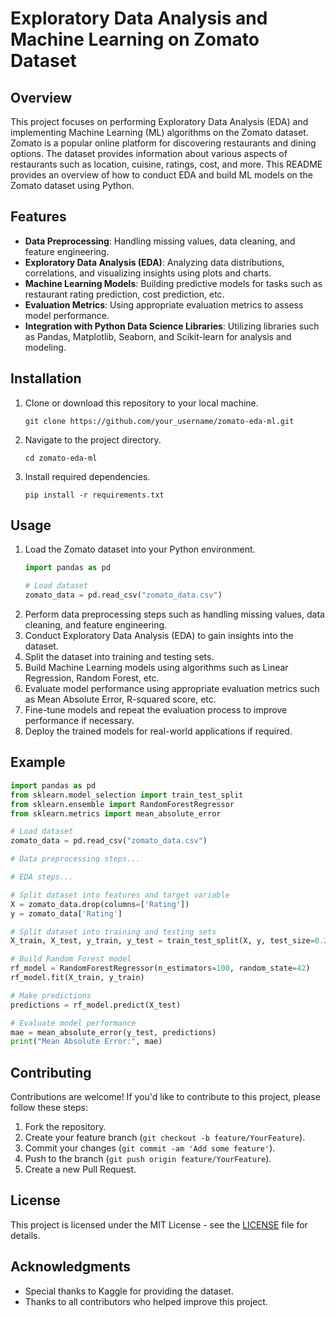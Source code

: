 # Exploratory Data Analysis and Machine Learning on Zomato Dataset

## Overview
This project focuses on performing Exploratory Data Analysis (EDA) and implementing Machine Learning (ML) algorithms on the Zomato dataset. Zomato is a popular online platform for discovering restaurants and dining options. The dataset provides information about various aspects of restaurants such as location, cuisine, ratings, cost, and more. This README provides an overview of how to conduct EDA and build ML models on the Zomato dataset using Python.

## Features
- **Data Preprocessing**: Handling missing values, data cleaning, and feature engineering.
- **Exploratory Data Analysis (EDA)**: Analyzing data distributions, correlations, and visualizing insights using plots and charts.
- **Machine Learning Models**: Building predictive models for tasks such as restaurant rating prediction, cost prediction, etc.
- **Evaluation Metrics**: Using appropriate evaluation metrics to assess model performance.
- **Integration with Python Data Science Libraries**: Utilizing libraries such as Pandas, Matplotlib, Seaborn, and Scikit-learn for analysis and modeling.

## Installation
1. Clone or download this repository to your local machine.
   ```
   git clone https://github.com/your_username/zomato-eda-ml.git
   ```
2. Navigate to the project directory.
   ```
   cd zomato-eda-ml
   ```
3. Install required dependencies.
   ```
   pip install -r requirements.txt
   ```

## Usage
1. Load the Zomato dataset into your Python environment.
   ```python
   import pandas as pd

   # Load dataset
   zomato_data = pd.read_csv("zomato_data.csv")
   ```
2. Perform data preprocessing steps such as handling missing values, data cleaning, and feature engineering.
3. Conduct Exploratory Data Analysis (EDA) to gain insights into the dataset.
4. Split the dataset into training and testing sets.
5. Build Machine Learning models using algorithms such as Linear Regression, Random Forest, etc.
6. Evaluate model performance using appropriate evaluation metrics such as Mean Absolute Error, R-squared score, etc.
7. Fine-tune models and repeat the evaluation process to improve performance if necessary.
8. Deploy the trained models for real-world applications if required.

## Example
```python
import pandas as pd
from sklearn.model_selection import train_test_split
from sklearn.ensemble import RandomForestRegressor
from sklearn.metrics import mean_absolute_error

# Load dataset
zomato_data = pd.read_csv("zomato_data.csv")

# Data preprocessing steps...

# EDA steps...

# Split dataset into features and target variable
X = zomato_data.drop(columns=['Rating'])
y = zomato_data['Rating']

# Split dataset into training and testing sets
X_train, X_test, y_train, y_test = train_test_split(X, y, test_size=0.2, random_state=42)

# Build Random Forest model
rf_model = RandomForestRegressor(n_estimators=100, random_state=42)
rf_model.fit(X_train, y_train)

# Make predictions
predictions = rf_model.predict(X_test)

# Evaluate model performance
mae = mean_absolute_error(y_test, predictions)
print("Mean Absolute Error:", mae)
```

## Contributing
Contributions are welcome! If you'd like to contribute to this project, please follow these steps:
1. Fork the repository.
2. Create your feature branch (`git checkout -b feature/YourFeature`).
3. Commit your changes (`git commit -am 'Add some feature'`).
4. Push to the branch (`git push origin feature/YourFeature`).
5. Create a new Pull Request.

## License
This project is licensed under the MIT License - see the [LICENSE](LICENSE) file for details.

## Acknowledgments
- Special thanks to Kaggle for providing the dataset.
- Thanks to all contributors who helped improve this project.
